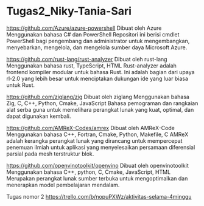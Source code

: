 # Tugas2_Niky-Tania-Sari

https://github.com/Azure/azure-powershell
Dibuat oleh Azure
Menggunakan bahasa C# dan PowerShell
Repositori ini berisi cmdlet PowerShell bagi pengembang dan administrator untuk mengembangkan, menyebarkan, mengelola, dan mengelola sumber daya Microsoft Azure.

https://github.com/rust-lang/rust-analyzer
Dibuat oleh rust-lang
Menggunakan bahasa rust, TypeScript, HTML
Rust-analyzer adalah frontend kompiler modular untuk bahasa Rust. Ini adalah bagian dari upaya rl-2.0 yang lebih besar untuk menciptakan dukungan ide yang luar biasa untuk Rust.

https://github.com/ziglang/zig
Dibuat oleh ziglang
Menggunakan bahasa Zig, C, C++, Python, Cmake, JavaScript
Bahasa pemograman dan rangkaian alat serba guna untuk memelihara perangkat lunak yang kuat, optimal, dan dapat digunakan kembali.

https://github.com/AMReX-Codes/amrex
Dibuat oleh AMReX-Code
Menggunakan bahasa C++, Fortran, Cmake, Python, Makefile, C
AMReX adalah kerangka perangkat lunak yang dirancang untuk mempercepat penemuan ilmiah untuk aplikasi yang menyelesaikan persamaan diferensial parsial pada mesh terstruktur blok.

https://github.com/openvinotoolkit/openvino
Dibuat oleh openvinotoolkit
Menggunakan bahasa C++, python, C, Cmake, JavaScript, HTML
Merupakan perangkat lunak sumber terbuka untuk mengoptimalkan dan menerapkan model pembelajaran mendalam. 

Tugas nomor 2 https://trello.com/b/nopuPXWz/aktivitas-selama-4minggu
